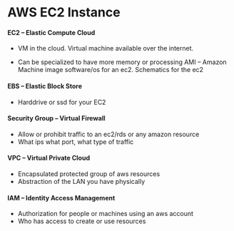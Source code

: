 # AWS EC2 Instance

#### EC2 – Elastic Compute Cloud
* VM in the cloud. Virtual machine available over the internet.
-	Can be specialized to have more memory or processing
AMI – Amazon Machine image
software/os for an ec2.
Schematics for the ec2

#### EBS – Elastic Block Store
-	Harddrive or ssd for your EC2

#### Security Group – Virtual Firewall
-	Allow or prohibit traffic to an ec2/rds or any amazon resource
-	What ips what port, what type of traffic

#### VPC – Virtual Private Cloud
-	Encapsulated protected group of aws resources
-	Abstraction of the LAN you have physically 

#### IAM – Identity Access Management
-	Authorization for people or machines using an aws account
-	Who has access to create or use resources
